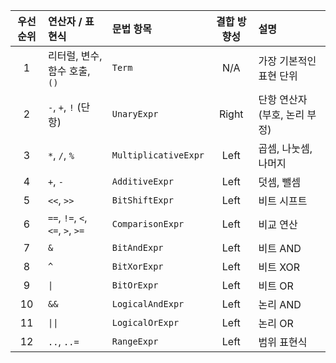 | 우선순위 | 연산자 / 표현식                        | 문법 항목                | 결합 방향성 | 설명                 |
|:----:|:---------------------------------|:---------------------|:------:|:-------------------|
|  1   | 리터럴, 변수, 함수 호출, `()`             | `Term`               |  N/A   | 가장 기본적인 표현 단위      |
|  2   | `-`, `+`, `!` (단항)               | `UnaryExpr`          | Right  | 단항 연산자 (부호, 논리 부정) |
|  3   | `*`, `/`, `%`                    | `MultiplicativeExpr` |  Left  | 곱셈, 나눗셈, 나머지       |
|  4   | `+`, `-`                         | `AdditiveExpr`       |  Left  | 덧셈, 뺄셈             |
|  5   | `<<`, `>>`                       | `BitShiftExpr`       |  Left  | 비트 시프트             |
|  6   | `==`, `!=`, `<`, `<=`, `>`, `>=` | `ComparisonExpr`     |  Left  | 비교 연산              |
|  7   | `&`                              | `BitAndExpr`         |  Left  | 비트 AND             |
|  8   | `^`                              | `BitXorExpr`         |  Left  | 비트 XOR             |
|  9   | `\|`                             | `BitOrExpr`          |  Left  | 비트 OR              |
|  10  | `&&`                             | `LogicalAndExpr`     |  Left  | 논리 AND             |
|  11  | `\|\|`                           | `LogicalOrExpr`      |  Left  | 논리 OR              |
|  12  | `..`, `..=`                      | `RangeExpr`          |  Left  | 범위 표현식             |
